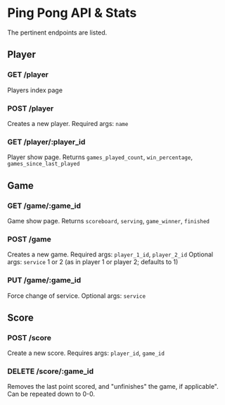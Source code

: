 # Ping Pong API & Stats
The pertinent endpoints are listed.

## Player

### GET /player
Players index page

### POST /player
Creates a new player.
Required args: `name`

### GET /player/:player_id
Player show page. Returns `games_played_count`, `win_percentage`, `games_since_last_played`

## Game

### GET /game/:game_id
Game show page. Returns `scoreboard`, `serving`, `game_winner`, `finished`

### POST /game
Creates a new game.
Required args: `player_1_id`, `player_2_id`
Optional args: `service` 1 or 2 (as in player 1 or player 2; defaults to 1)

### PUT /game/:game_id
Force change of service.
Optional args: `service`

## Score

### POST /score
Create a new score.
Requires args: `player_id`, `game_id`

### DELETE /score/:game_id
Removes the last point scored, and "unfinishes" the game, if applicable". Can be repeated down to 0-0.
